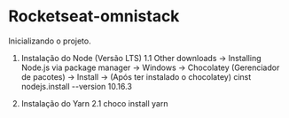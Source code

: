# Rocketseat-omnistack



Inicializando o projeto.

1. Instalação do Node (Versão LTS)
1.1 Other downloads -> Installing Node.js via package manager -> Windows -> Chocolatey (Gerenciador de pacotes) -> Install -> (Após ter instalado o chocolatey) cinst nodejs.install --version 10.16.3
<!-- node -v : para verificar a versão atual do node-->
2. Instalação do Yarn <!--funciona como o NPM-->
2.1 choco install yarn <!-- CINST = CHOCO INSTALL -->